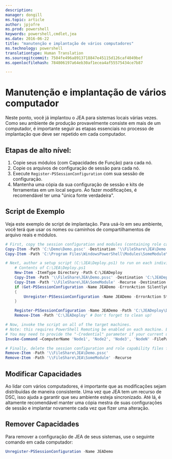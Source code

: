 ```yaml
---
description: 
manager: dongill
ms.topic: article
author: jpjofre
ms.prod: powershell
keywords: powershell,cmdlet,jea
ms.date: 2016-06-22
title: "manutenção e implantação de vários computadores"
ms.technology: powershell
translationtype: Human Translation
ms.sourcegitcommit: 7504fe496a8913718847e45115d126caf4049bef
ms.openlocfilehash: 784806197a64eb30af1ecea4af55575434ce7b87

---
```


# Manutenção e implantação de vários computador
Neste ponto, você já implantou o JEA para sistemas locais várias vezes.
Como seu ambiente de produção provavelmente consiste em mais de um computador, é importante seguir as etapas essenciais no processo de implantação que deve ser repetido em cada computador.

## Etapas de alto nível:
1.  Copie seus módulos (com Capacidades de Função) para cada nó.
2.  Copie os arquivos de configuração de sessão para cada nó.
3.  Execute `Register-PSSessionConfiguration` com sua sessão de configuração.
4.  Mantenha uma cópia da sua configuração de sessão e kits de ferramentas em um local seguro.
Ao fazer modificações, é recomendável ter uma "única fonte verdadeira".

## Script de Exemplo
Veja este exemplo de script de implantação.
Para usá-lo em seu ambiente, você terá que usar os nomes ou caminhos de compartilhamentos de arquivo reais e módulos.
```PowerShell
# First, copy the session configuration and modules (containing role capability files) onto a file share you have access to.
Copy-Item -Path 'C:\Demo\Demo.pssc' -Destination '\\FileShare\JEA\Demo.pssc'
Copy-Item -Path 'C:\Program Files\WindowsPowerShell\Modules\SomeModule\' -Recurse -Destination '\\FileShare\JEA\SomeModule'

# Next, author a setup script (C:\JEA\Deploy.ps1) to run on each individual node
    # Contents of C:\JEA\Deploy.ps1
    New-Item -ItemType Directory -Path C:\JEADeploy
    Copy-Item -Path '\\FileShare\JEA\Demo.pssc' -Destination 'C:\JEADeploy\'
    Copy-Item -Path '\\FileShare\JEA\SomeModule' -Recurse -Destination 'C:\Program Files\WindowsPowerShell\Modules' # Remember, Role Capability Files are found in modules
    if (Get-PSSessionConfiguration -Name JEADemo -ErrorAction SilentlyContinue)
    {
        Unregister-PSSessionConfiguration -Name JEADemo -ErrorAction Stop
    }

    Register-PSSessionConfiguration -Name JEADemo -Path 'C:\JEADeploy\Demo.pssc'
    Remove-Item -Path 'C:\JEADeploy' # Don't forget to clean up!

# Now, invoke the script on all of the target machines.
# Note: this requires PowerShell Remoting be enabled on each machine. Enabling PowerShell remoting is a requirement to use JEA as well.
# You may need to provide the "-Credential" parameter if your current user account does not have admin permissions on these machines.
Invoke-Command –ComputerName 'Node1', 'Node2', 'Node3', 'NodeN' -FilePath 'C:\JEA\Deploy.ps1'

# Finally, delete the session configuration and role capability files from the file share.
Remove-Item -Path '\\FileShare\JEA\Demo.pssc'
Remove-Item -Path '\\FileShare\JEA\SomeModule' -Recurse
```
## Modificar Capacidades
Ao lidar com vários computadores, é importante que as modificações sejam distribuídas de maneira consistente.
Uma vez que JEA tem um recurso de DSC, isso ajuda a garantir que seu ambiente esteja sincronizado.
Até lá, é altamente recomendável manter uma cópia mestra de suas configurações de sessão e implantar novamente cada vez que fizer uma alteração.

## Remover Capacidades
Para remover a configuração de JEA de seus sistemas, use o seguinte comando em cada computador:
```PowerShell
Unregister-PSSessionConfiguration -Name JEADemo
```




<!--HONumber=Jul16_HO1-->


